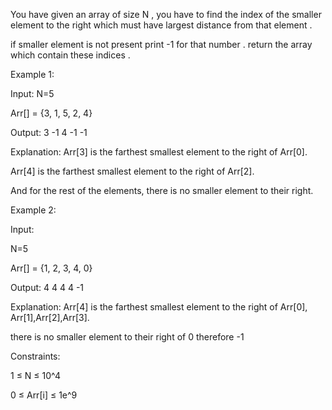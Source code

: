 You have given an array of size N , you have to find the index of the smaller element to the right which must have largest distance from that element .

if smaller element is not present print -1 for that number . return the array which contain these indices .

Example 1:

Input: N=5

Arr[] = {3, 1, 5, 2, 4}

Output: 3 -1 4 -1 -1

Explanation: Arr[3] is the farthest smallest element to the right of Arr[0].

Arr[4] is the farthest smallest element to the right of Arr[2].

And for the rest of the elements, there is no smaller element to their right.

Example 2:

Input:

N=5

Arr[] = {1, 2, 3, 4, 0}

Output: 4 4 4 4 -1

Explanation: Arr[4] is the farthest smallest element to the right of Arr[0], Arr[1],Arr[2],Arr[3].

there is no smaller element to their right of 0 therefore -1



Constraints:

1 ≤ N ≤ 10^4

0 ≤ Arr[i] ≤ 1e^9
